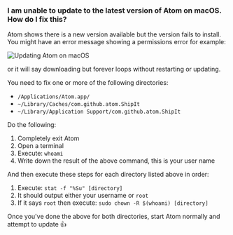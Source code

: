 ### I am unable to update to the latest version of Atom on macOS. How do I fix this?

Atom shows there is a new version available but the version fails to install. You might have an error message showing a permissions error for example:

![Updating Atom on macOS](@images/atom/update-atom-macos.jpeg)

or it will say downloading but forever loops without restarting or updating.

You need to fix one or more of the following directories:

- `/Applications/Atom.app/`
- `~/Library/Caches/com.github.atom.ShipIt`
- `~/Library/Application Support/com.github.atom.ShipIt`

Do the following:

1. Completely exit Atom
1. Open a terminal
1. Execute: `whoami`
1. Write down the result of the above command, this is your user name

And then execute these steps for each directory listed above in order:

1. Execute: `stat -f "%Su" [directory]`
1. It should output either your username or `root`
1. If it says `root` then execute: `sudo chown -R $(whoami) [directory]`

Once you've done the above for both directories, start Atom normally and attempt to update :+1:
